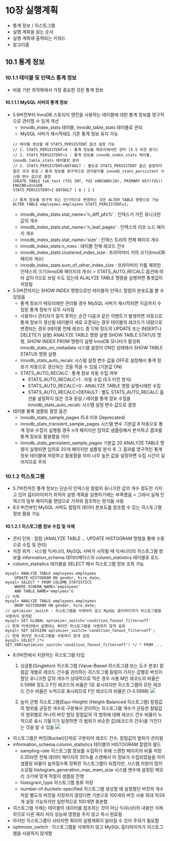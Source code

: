 # 10장 실행계획
- 통계 정보 / 히스토그램
- 실행 계획을 읽는 순서
- 실행 계획에 출력되는 키워드
- 알고리즘

## 10.1 통계 정보
### 10.1.1 테이블 및 인덱스 통계 정보
- 비용 기반 최적화에서 가장 중요한 것은 통계 정보
#### 10.1.1.1 MySQL 서버의 통계 정보
- 5.6버전부터 InnoDB 스토리지 엔진을 사용하는 테이블에 대한 통계 정보를 영구적으로 관리할 수 있게 개선
	- innodb_index_stats 테이블, innodb_table_stats 테이블로 관리
	- MySQL 서버가 재시작돼도 기존 통계 정보 유지 가능	
	```
	// 테이블 생성할 때 STATS_PERSISTENT 옵션 설정 가능
	// 1. STATS_PERSISTENT=0 : 통계 정보를 메모리에서만 관리 (5.5 이전 방식)
	// 2. STATS_PERSISTENT=1 : 통계 정보를 innodb_index_stats 테이블, innodb_table_stats 테이블로 관리
	// 3. STATS_PERSISTENT=DEFAULT : 별도로 STATS_PERSISTENT 옵션 설정하지 않은 것과 동일 / 통계 정보를 영구적으로 관리할지를 innodb_stats_persistent 시스템 변수 값으로 결정
	CREATE TABLE tab_test (fd1 INT, fd2 VARCHAR(20), PRIMARY KEY(fd1))
	ENGINE=InnoDB
	STATS_PERSISTENT={ DEFAULT | O | 1 }
	
	// 통계 정보를 영구적 또는 단기적으로 변경하는 것은 ALTER TABLE 명령으로 가능
	ALTER TABLE employees.employees STATS_PERSISTENT=1;
	```
	- innodb_index_stats.stat_name='n_diff_pfx%' : 인덱스가 가진 유니크한 값의 개수
	- innodb_index_stats.stat_name='n_leaf_pages' : 인덱스의 리프 노드 페이지 개수
	- innodb_index_stats.stat_name='size' : 인덱스 트리의 전체 페이지 개수
	- innodb_index_stats.n_rows : 테이블 전체 레코드 건수
	- innodb_index_stats.clustered_index_size : 프라이머리 키의 크기(InnoDB 페이지 개수)
	- innodb_index_stats.sum_of_other_index_size : 프라이머리 키를 제외한 인덱스의 크기(InnoDB 페이지의 개수) > STATS_AUTO_RECALC 옵션에 따라 값이 0으로 보일 수도 있는데 ALALYZE TABLE 명령을 실행하면 통곗값이 저장됨
- 5.5버전까지는 SHOW INDEX 명령으로만 테이블의 인덱스 칼럼의 분포도를 볼 수 있었음
	- 통계 정보가 메모리에만 관리될 경우 MySQL 서버가 재시작되면 지금까지 수집된 통계 정보가 모두 사라짐
	- 사용자나 관리자가 알지 못하는 순간 다음과 같은 이벤트가 발생하면 자동으로 통계 정보가 갱신됨
		테이블이 새로 오픈되는 경우
		테이블의 레코드가 대량으로 변경되는 경우 (테이블 전체 레코드 중 1/16 정도의 UPDATE 또는 INSERT나 DELETE가 실행)
		ANALYZE TABLE 명령 실행
		SHOW TABLE STATUS 명령, SHOW INDEX FROM 명령이 실행
		InnoDB 모니터가 활성화
		innodb_stats_on_metadata 시스템 설정이 ON인 상태에서 SHOW TABLE STATUS 명령 실행
	- innodb_stats_auto_recalc 시스템 설정 변수 값을 OFF로 설정해서 통계 정보가 자동으로 갱신되는 것을 막을 수 있음 (기본값 ON)
	- STATS_AUTO_RECALC : 통계 정보 자동 수집 여부
		- STATS_AUTO_RECALC=1 : 자동 수집 (5.5 이전 방식)
		- STATS_AUTO_RECALC=0 : ANALYZE TABLE 명령 실행시에만 수집
		- STATS_AUTO_RECALC=DEFAULT : 별도 STATS_AUTO_RECALC 옵션을 설정하지 않은 것과 동일 / 테이블 통계 정보 수집을 innodb_stats_auto_recalc 시스템 설정 변수 값으로 결정
- 테이블 블록 샘플링 결정 옵션
	- innodb_stats_sample_pages (5.6 이후 Deprecated)
	- innodb_stats_transient_sample_pages
		시스템 변수 기본값 8
		자동으로 통계 정보 수집이 실행될 경우 n개 페이지만 임의로 샘플링해서 분석하고 결과를 통계 정보로 활용함을 의미
	- innodb_stats_persistent_sample_pages
		기본값 20
		ANALYZE TABLE 명령이 실행되면 임의로 20개 페이지만 샘플링 분석 후 그 결과를 영구적인 통계 정보 테이블에 저장하고 활용함을 의미
		너무 높은 값을 설정하면 수집 시간이 길어지므로 주의

### 10.1.2 히스토그램
- 5.7버전까진 통계 정보는 단순히 인덱스된 칼럼의 유니크한 값의 개수 정도만 가지고 있어 옵티마이저가 최적의 실행 계획을 실행하기에는 부족했음 > 그래서 실제 인덱스의 일부 페이지를 랜덤으로 가져와 참조하는 방식을 사용
- 8.0 버전부턴 MySQL 서버도 칼럼의 데이터 분포도를 참조할 수 있는 히스토그램 정보 활용 가능

#### 10.1.2.1 히스토그램 정보 수집 및 삭제
- 관리 단위 : 칼럼 (ANALYZE TABLE ... UPDATE HISTOGRAM 명령을 통해 수동으로 수집 및 관리)
- 저장 위치 : 시스템 딕셔너리, MySQL 서버가 시작될 때 딕셔너리의 히스토그램 정보를 information_schema 데이터베이스의 column_statistics 테이블로 로드
- column_statistics 테이블을 SELECT 해서 히스토그램 정보 조회 가능

```
mysql> ANALYZE TABLE employees.employees
	UPDATE HISTOGRAM ON gender, hire_date;
mysql> SELECT * FROM COLUMN_STATISTICS
	WHERE SCHEMA_NAME='employees'
	AND TABLE_NAME='emplyees'G
// 삭제
mysql> ANALYZE TABLE employees.employees
	DROP HISTOGRAM ON gender, hire_date;
// optimizer_switch : 히스토그램을 삭제하지 않고 MySQL 옵티마이저가 히스토그램을 사용하지 않게함
mysql> SET GLOBAL optimizer_switch='condition_fanout_filter=off'
// 현재 커넥션에서 실행되는 쿼리만 히스토그램을 사용하지 않게 설정
mysql> SET SESSION optimizer_switch='condition_fanout_filter=off';
// 현재 쿼리만 히스토그램을 사용하지 않게 설정
mysql> SELECT /*+ SET_VAR(optimizer_switch='condition_fanout_filter=off') */ * FROM ...
```

- 8.0버전에서 지원하는 히스토그램 타입
	1. 싱글톤(Singleton) 히스토그램 (Value-Based 히스토그램 또는 도수 분포)
		칼럼값 개별로 레코드 건수를 관리하는 히스토그램
		칼럼이 가지는 값별로 버킷이 할당
		유니크한 값의 개수가 상대적으로 적은 경우 사용
		M인 레코드의 비율은 0.5998 정도고 F인 레코드의 비율은 1로 표시되지만 히스토그램의 모든 레코드 건수 비율은 누적으로 표시되므로 F인 레코드의 비율은 (1-0.5998)
		![](https://i.esdrop.com/d/f/5BqG1Oh0zF/t7zT12kz3D.png "")

	2. 높이 균형 히스토그램(Equi-Height) (Height-Balanced 히스토그램)
		칼럼값의 범위를 균등한 개수로 구분해서 관리하는 히스토그램
		개수가 균등한 칼럼값의 범위별로 하나의 버킷 할당
		칼럼값의 각 범위에 대해 레코드 건수 비율이 누적으로 표시
		기울기가 일정하면 각 범위가 비슷한 값(레코드의 건수)을 가진다는 것을 알 수 있음
		![](https://i.esdrop.com/d/f/5BqG1Oh0zF/H17x3ffbqo.png "")
- 히스토그램은 버킷(Bucket)단위로 구분되어 레코드 건수, 칼럼값의 범위가 관리됨
- information_schema.column_statistics 테이블의 HISTOGRAM 칼럼의 필드
	- sampling-rate
		히스토그램 정보를 수집하기 위해 스캔한 페이지의 비율 저장
		0.35라면 전체 데이터 페이지의 35%를 스캔해서 이 정보가 수집되었음을 의미
		샘플링 비율이 높아질수록 정확한 히스토그램이 되겠지만, 시스템 자원이 많이 소모됨
		histogram_generation_max_mem_size 시스템 변수에 설정된 메모리 크기에 맞게 적절히 샘플링 진행
	- histogram_type
		히스토그램 종류 저장
	- number-of-buckets-specified
		히스토그램 생성할 때 설정했던 버킷의 개수 저장
		별도의 버킷을 지정하지 않았다면 기본으로 100개의 버킷 사용
		최대 1024개 설정 가능하지만 일반적으로 100개면 충분함
- 히스토그램 삭제는 테이블의 데이터를 참조하는 것이 아닌 딕셔너리의 내용만 삭제하므로 다른 쿼리 처리 성능에 영향을 주지 않고 즉시 완료됨
- 하지만 히스토그램이 사라지면 쿼리의 실행계획이 달라질 수 있어 주의가 필요함
- optimizer_switch : 히스토그램을 삭제하지 않고 MySQL 옵티마이저가 히스토그램을 사용하지 않게함


